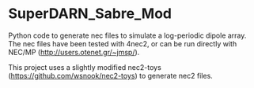 SuperDARN_Sabre_Mod
===================

Python code to generate nec files to simulate a log-periodic dipole array.
The nec files have been tested with 4nec2, or can be run directly with NEC/MP (http://users.otenet.gr/~jmsp/).

This project uses a slightly modified nec2-toys (https://github.com/wsnook/nec2-toys) to generate nec2 files.

